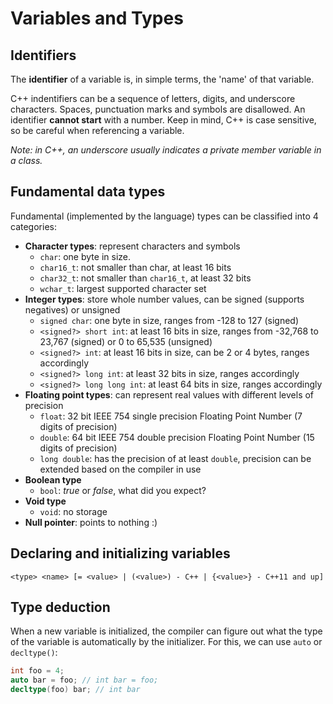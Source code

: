 # Variables and Types

## Identifiers

The **identifier** of a variable is, in simple terms, the 'name' of that variable.

C++ indentifiers can be a sequence of letters, digits, and underscore characters. Spaces, punctuation marks and symbols are disallowed. An identifier **cannot start** with a number.
Keep in mind, C++ is case sensitive, so be careful when referencing a variable.

*Note: in C++, an underscore usually indicates a private member variable in a class.*

## Fundamental data types

Fundamental (implemented by the language) types can be classified into 4 categories:

* **Character types**: represent characters and symbols
  - `char`: one byte in size.
  - `char16_t`: not smaller than char, at least 16 bits
  - `char32_t`: not smaller than `char16_t`, at least 32 bits 
  - `wchar_t`: largest supported character set
* **Integer types**: store whole number values, can be signed (supports negatives) or unsigned
  - `signed char`: one byte in size, ranges from -128 to 127 (signed) 
  - `<signed?> short int`: at least 16 bits in size, ranges from -32,768 to 23,767 (signed) or 0 to 65,535 (unsigned)
  - `<signed?> int`: at least 16 bits in size, can be 2 or 4 bytes, ranges accordingly
  - `<signed?> long int`: at least 32 bits in size, ranges accordingly
  - `<signed?> long long int`: at least 64 bits in size, ranges accordingly
* **Floating point types**: can represent real values with different levels of precision
  - `float`: 32 bit IEEE 754 single precision Floating Point Number (7 digits of precision)
  - `double`: 64 bit IEEE 754 double precision Floating Point Number (15 digits of precision)
  - `long double`: has the precision of at least `double`, precision can be extended based on the compiler in use
* **Boolean type**
  - `bool`: *true* or *false*, what did you expect?
* **Void type**
  - `void`: no storage
* **Null pointer**: points to nothing :)

## Declaring and initializing variables

```
<type> <name> [= <value> | (<value>) - C++ | {<value>} - C++11 and up]
```

## Type deduction

When a new variable is initialized, the compiler can figure out what the type of the variable is automatically by the initializer. For this, we can use `auto` or `decltype()`:

```c++
int foo = 4;
auto bar = foo; // int bar = foo;
decltype(foo) bar; // int bar
```
